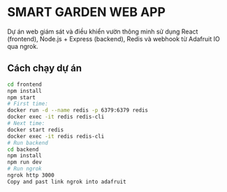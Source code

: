 
# SMART GARDEN WEB APP

Dự án web giám sát và điều khiển vườn thông minh sử dụng React (frontend), Node.js + Express (backend), Redis và webhook từ Adafruit IO qua ngrok.

## Cách chạy dự án

```bash
cd frontend
npm install
npm start
# First time:
docker run -d --name redis -p 6379:6379 redis
docker exec -it redis redis-cli
# Next time:
docker start redis
docker exec -it redis redis-cli
# Run backend 
cd backend
npm install
npm run dev
# Run ngrok
ngrok http 3000
Copy and past link ngrok into adafruit

